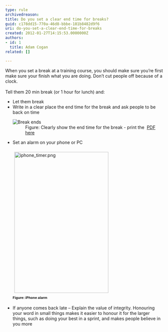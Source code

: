 ```yaml
---
type: rule
archivedreason: 
title: Do you set a clear end time for breaks?
guid: c178dd15-770a-46d8-bbbe-181b8482d9f6
uri: do-you-set-a-clear-end-time-for-breaks
created: 2012-01-27T14:15:53.0000000Z
authors:
- id: 1
  title: Adam Cogan
related: []

---
```



When you set a break at a training course, you should make sure you’re first make sure your finish what you are doing. Don’t cut people off because of a clock.
<br><excerpt class='endintro'></excerpt><br>
Tell them 20 min break (or 1 hour for lunch) and&#58;
<ul>
<li>Let them break</li>
<li>Write in a clear place the end time for the break and ask people to be back on time
<dl>
    <dt><img class="ms-rteCustom-ImageArea" alt="Break ends" src="/PublishingImages/break-ends.jpg" /> </dt>
    <dd class="ms-rteCustom-FigureNormal">Figure&#58; Clearly show the end time for the break - print the <img title="pdf file" src="/Style%20Library/SSW/CoreImages/IconPdf.png" alt="" /> <a href="/Documents/break-ends-sheet.pdf">PDF here</a></dd>
<dd class="ms-rteCustom-FigureNormal"><span style="line-height&#58;21px;font-size&#58;12px;font-weight&#58;normal;"></span></dd>
</dl>
</li>
<li>​Set an alarm on your phone or PC<br><br><img class="ms-rteCustom-ImageArea" alt="iphone_timer.png" src="/PublishingImages/iphone_timer.png" style="margin&#58;5px;width&#58;300px;height&#58;450px;" />​<br><span style="line-height&#58;20px;font-size&#58;11px;font-weight&#58;bold;">Figure&#58; iPhone alarm<br><br></span></li>
<li>If anyone comes back late – Explain the value of integrity. Honouring your word in small things makes it easier to honour it for the larger things, such as doing your best in a sprint, and makes people believe in you more</li>
</ul>
​



